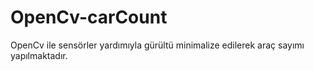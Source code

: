 # OpenCv-carCount
OpenCv ile sensörler yardımıyla gürültü minimalize edilerek araç sayımı yapılmaktadır.
